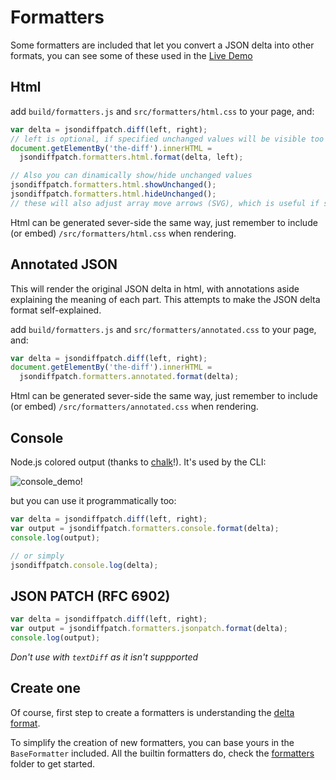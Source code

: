 # Formatters

Some formatters are included that let you convert a JSON delta into other formats, you can see some of these used in the [Live Demo](https://benjamine.github.io/jsondiffpatch/index.html)

## Html

add `build/formatters.js` and `src/formatters/html.css` to your page, and:

```javascript
var delta = jsondiffpatch.diff(left, right);
// left is optional, if specified unchanged values will be visible too
document.getElementBy('the-diff').innerHTML =
  jsondiffpatch.formatters.html.format(delta, left);

// Also you can dinamically show/hide unchanged values
jsondiffpatch.formatters.html.showUnchanged();
jsondiffpatch.formatters.html.hideUnchanged();
// these will also adjust array move arrows (SVG), which is useful if something alters the html layout
```

Html can be generated sever-side the same way, just remember to include (or embed) `/src/formatters/html.css` when rendering.

## Annotated JSON

This will render the original JSON delta in html, with annotations aside explaining the meaning of each part. This attempts to make the JSON delta format self-explained.

add `build/formatters.js` and `src/formatters/annotated.css` to your page, and:

```javascript
var delta = jsondiffpatch.diff(left, right);
document.getElementBy('the-diff').innerHTML =
  jsondiffpatch.formatters.annotated.format(delta);
```

Html can be generated sever-side the same way, just remember to include (or embed) `/src/formatters/annotated.css` when rendering.

## Console

Node.js colored output (thanks to [chalk](https://github.com/sindresorhus/chalk)!).
It's used by the CLI:

![console_demo!](../docs/demo/consoledemo.png)

but you can use it programmatically too:

```javascript
var delta = jsondiffpatch.diff(left, right);
var output = jsondiffpatch.formatters.console.format(delta);
console.log(output);

// or simply
jsondiffpatch.console.log(delta);
```

## JSON PATCH (RFC 6902)

```javascript
var delta = jsondiffpatch.diff(left, right);
var output = jsondiffpatch.formatters.jsonpatch.format(delta);
console.log(output);
```

_Don't use with `textDiff` as it isn't suppported_

## Create one

Of course, first step to create a formatters is understanding the [delta format](deltas.md).

To simplify the creation of new formatters, you can base yours in the `BaseFormatter` included. All the builtin formatters do, check the [formatters](../src/formatters) folder to get started.
